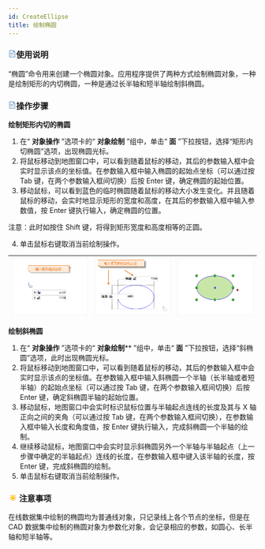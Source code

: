 ```yaml
---
id: CreateEllipse
title: 绘制椭圆
---
```

### ![](../../../img/read.gif)使用说明

“椭圆”命令用来创建一个椭圆对象。应用程序提供了两种方式绘制椭圆对象，一种是绘制矩形的内切椭圆，一种是通过长半轴和短半轴绘制斜椭圆。

### ![](../../../img/read.gif)操作步骤

**绘制矩形内切的椭圆**

1. 在“ **对象操作** ”选项卡的“ **对象绘制** ”组中，单击“ **面** ”下拉按钮，选择“矩形内切椭圆”选项，出现椭圆光标。
2. 将鼠标移动到地图窗口中，可以看到随着鼠标的移动，其后的参数输入框中会实时显示该点的坐标值。在参数输入框中输入椭圆的起始点坐标（可以通过按 Tab 键，在两个参数输入框间切换）后按 Enter 键，确定椭圆的起始位置。
3. 移动鼠标，可以看到蓝色的临时椭圆随着鼠标的移动大小发生变化。并且随着鼠标的移动，会实时地显示矩形的宽度和高度，在其后的参数输入框中输入参数值，按 Enter 键执行输入，确定椭圆的位置。 

注意：此时如按住 Shift 键，将得到矩形宽度和高度相等的正圆。

4. 单击鼠标右键取消当前绘制操作。  

![](img/ellipse1.png) | ![](img/ellipse2.png) | ![](img/ellipse3.png)  
---|---|---  

**绘制斜椭圆**

1. 在“ **对象操作** ”选项卡的“ **对象绘制**** ”组中，单击“ **面** ”下拉按钮，选择“斜椭圆”选项，此时出现椭圆光标。
2. 将鼠标移动到地图窗口中，可以看到随着鼠标的移动，其后的参数输入框中会实时显示该点的坐标值。在参数输入框中输入斜椭圆一个半轴（长半轴或者短半轴）的起始点坐标（可以通过按 Tab 键，在两个参数输入框间切换）后按 Enter 键，确定斜椭圆半轴的起始位置。
3. 移动鼠标，地图窗口中会实时标识鼠标位置与半轴起点连线的长度及其与 X 轴正向之间的夹角（可以通过按 Tab 键，在两个参数输入框间切换），在参数输入框中输入长度和角度值，按 Enter 键执行输入，完成斜椭圆一个半轴的绘制。
4. 继续移动鼠标，地图窗口中会实时显示斜椭圆另外一个半轴与半轴起点（上一步骤中确定的半轴起点）连线的长度，在参数输入框中键入该半轴的长度，按 Enter 键，完成斜椭圆的绘制。
5. 单击鼠标右键取消当前绘制操作。

### ![](../../../img/note.png)注意事项

在线数据集中绘制的椭圆均为普通线对象，只记录线上各个节点的坐标，但是在 CAD
数据集中绘制的椭圆对象为参数化对象，会记录相应的参数，如圆心、长半轴和短半轴等。

